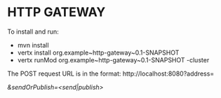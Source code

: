 HTTP GATEWAY
============
To install and run:
* mvn install
* vertx install org.example~http-gateway~0.1-SNAPSHOT
* vertx runMod org.example~http-gateway~0.1-SNAPSHOT -cluster

The POST request URL is in the format: http://localhost:8080?address=<address>&sendOrPublish=<send|publish>